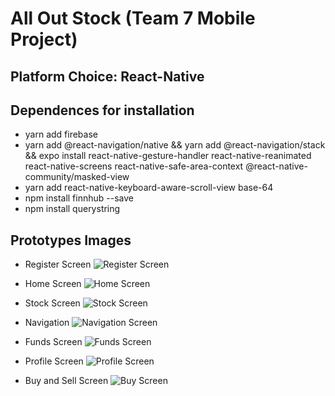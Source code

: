 # All Out Stock (Team 7 Mobile Project)

## Platform Choice: React-Native

## Dependences for installation

-   yarn add firebase
-   yarn add @react-navigation/native && yarn add @react-navigation/stack && expo install react-native-gesture-handler react-native-reanimated react-native-screens react-native-safe-area-context @react-native-community/masked-view
-   yarn add react-native-keyboard-aware-scroll-view base-64
-   npm install finnhub --save
-   npm install querystring

## Prototypes Images

-   Register Screen
    <img src = "all-out-stock/Images/Register.png" alt = "Register Screen">

-   Home Screen
    <img src = "all-out-stock/Images/Home.png" alt = "Home Screen">

-   Stock Screen
    <img src = "all-out-stock/Images/Stock.png" alt = "Stock Screen">

-   Navigation
    <img src = "all-out-stock/Images/Navigation.png" alt = "Navigation Screen">

-   Funds Screen
    <img src = "all-out-stock/Images/Fund.png" alt = "Funds Screen">

-   Profile Screen
    <img src = "all-out-stock/Images/Profile.png" alt = "Profile Screen">

-   Buy and Sell Screen
    <img src = "all-out-stock/Images/Buy.png" alt = "Buy Screen">
